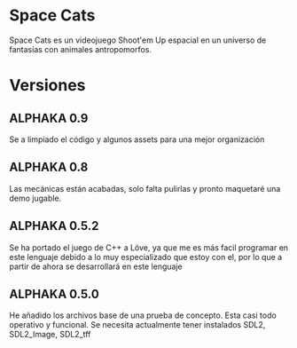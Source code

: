 # Space Cats

Space Cats es un videojuego Shoot'em Up espacial en un universo de fantasías con animales antropomorfos.

# Versiones

## ALPHAKA 0.9

Se a limpiado el código y algunos assets para una mejor organización

## ALPHAKA 0.8

Las mecánicas están acabadas, solo falta pulirlas y pronto maquetaré una demo jugable.

## ALPHAKA 0.5.2

Se ha portado el juego de C++ a Löve, ya que me es más facil programar en este lenguaje debido a lo muy especializado que estoy con el, por lo que a partir de ahora se desarrollará en este lenguaje

## ALPHAKA 0.5.0

He añadido los archivos base de una prueba de concepto. Esta casi todo operativo y funcional.
Se necesita actualmente tener instalados SDL2, SDL2_Image, SDL2_tff
